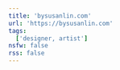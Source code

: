 ```yaml
---
title: 'bysusanlin.com'
url: 'https://bysusanlin.com'
tags:
  ['designer, artist']
nsfw: false
rss: false
---
```

